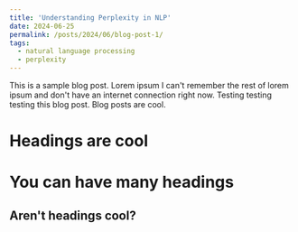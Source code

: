 ```yaml
---
title: 'Understanding Perplexity in NLP'
date: 2024-06-25
permalink: /posts/2024/06/blog-post-1/
tags:
  - natural language processing
  - perplexity
---
```


This is a sample blog post. Lorem ipsum I can't remember the rest of lorem ipsum and don't have an internet connection right now. Testing testing testing this blog post. Blog posts are cool.

Headings are cool
======

You can have many headings
======

Aren't headings cool?
------